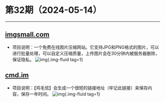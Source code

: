 # 第32期（2024-05-14）

---
## [imgsmall.com](https://imgsmall.com)
- 项目说明：一个免费在线图片压缩网站。它支持JPG和PNG格式的图片，可以进行批量处理，可以自定义压缩质量，上传图片会在30分钟内被服务器删除，保证隐私。
![img](https://mirror.ghproxy.com/https://raw.githubusercontent.com/xiaoxuan6/weekly/main/docs/static/images/2024-05-14/1715668019.png){.img-fluid tag=1}

## [cmd.im](https://cmd.im)
- 项目说明：【鸡毛信】会生成一个很短的链接地址（牢记此链接）来保存内容，保存一年时间。
![img](https://mirror.ghproxy.com/https://raw.githubusercontent.com/xiaoxuan6/weekly/main/docs/static/images/2024-05-14/1715680961.png){.img-fluid tag=1}
